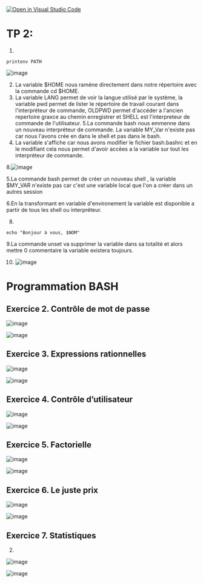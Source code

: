 [![Open in Visual Studio Code](https://classroom.github.com/assets/open-in-vscode-c66648af7eb3fe8bc4f294546bfd86ef473780cde1dea487d3c4ff354943c9ae.svg)](https://classroom.github.com/online_ide?assignment_repo_id=8465525&assignment_repo_type=AssignmentRepo)

# TP 2:
1.
```
printenv PATH
```
![image](https://user-images.githubusercontent.com/77662970/189591857-7fc5429b-3861-4470-ab75-0f3547f84e5b.png)

2. La variable $HOME nous raméne directement dans notre répertoire avec la commande cd $HOME.
3. La variable LANG permet de voir la langue utilisé par le système, la variable pwd permet de lister le répertoire de travail courant dans l'interpréteur de commande, 
OLDPWD permet d'accéder a l'ancien repertoire graxce au chemin enregistrer et SHELL est l'interpreteur de commande de l'utilisateur.
5.La commande bash nous emmenne dans un nouveau interpréteur de commande. La variable MY_Var n'existe pas car nous l'avons crée en dans le shell et pas dans le bash. 
6. La variable s'affiche car nous avons modifier le fichier bash.bashrc et en le modifiant cela nous permet d'avoir accées a la variable sur tout les interpréteur de commande.


8.![image](https://user-images.githubusercontent.com/77662970/189622133-29bef768-ea70-4b81-88a1-255a8698980c.png)

5.La commande bash permet de créer un nouveau shell , la variable $MY_VAR n'existe pas car c'est une variable local que l'on a créer dans un autres session

6.En la transformant en variable d'environement la variable est disponible a partir de tous les shell ou interpréteur.

8. 
```
echo "Bonjour à vous, $NOM"
```
9.La commande unset va supprimer la variable dans sa totalité et alors mettre 0 commentaire la variable existera toujours.

10. ![image](https://user-images.githubusercontent.com/77662970/189623274-a6cdb258-b054-49f7-ab0a-f54e74d57c82.png)


# Programmation BASH

## Exercice 2. Contrôle de mot de passe


![image](https://user-images.githubusercontent.com/77662970/189850690-81648897-a0a6-487d-b417-aae1a9d6f2f0.png)


![image](https://user-images.githubusercontent.com/77662970/189873329-f30beb8f-29da-482c-b0e3-788ac2894cb1.png)


## Exercice 3. Expressions rationnelles

![image](https://user-images.githubusercontent.com/77662970/189872006-505193e3-07dd-4c50-b32e-9e39d315fddf.png)


![image](https://user-images.githubusercontent.com/77662970/189872246-85d8079c-e94d-4e2e-8eaa-c35a6e4e1a4f.png)

## Exercice 4. Contrôle d’utilisateur

![image](https://user-images.githubusercontent.com/77662970/190355814-79235c66-7f20-430b-824d-704228b8073b.png)


![image](https://user-images.githubusercontent.com/77662970/190355958-8d388945-132a-483f-a743-a6a6743accbd.png)


## Exercice 5. Factorielle


![image](https://user-images.githubusercontent.com/77662970/190897766-bbba2828-1981-420e-8378-52258cbc9031.png)


![image](https://user-images.githubusercontent.com/77662970/190897787-39278698-be2f-481a-b6da-3d432d67dd6f.png)


## Exercice 6. Le juste prix


![image](https://user-images.githubusercontent.com/77662970/190899126-aec6980d-1282-40a2-9e3f-8aff24569cfa.png)



![image](https://user-images.githubusercontent.com/77662970/190899088-7de91e65-98eb-4117-86e9-273cb85d3d85.png)


## Exercice 7. Statistiques

2.
![image](https://user-images.githubusercontent.com/77662970/190920012-81edd3fe-827d-4053-a943-d3334f06257e.png)


![image](https://user-images.githubusercontent.com/77662970/190920055-e802ee2a-011a-41b5-8e8e-945492393e03.png)

